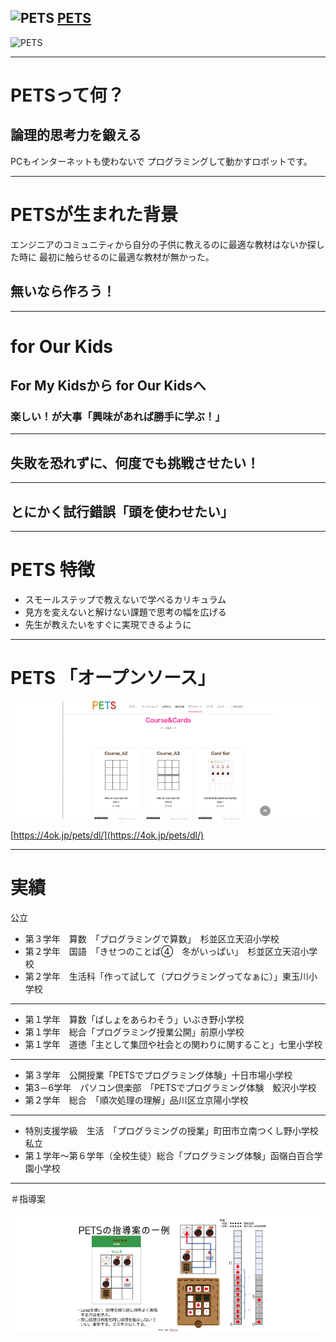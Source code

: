 ![PETS](https://4ok.jp/pets/wp-content/uploads/2017/07/Logo_KS_thum.png)
[PETS](https://4ok.jp/pets/)
---
![PETS](https://4ok.jp/pets/wp-content/uploads/2017/08/PETS_img.jpg)

---
# PETSって何？

## 論理的思考力を鍛える
PCもインターネットも使わないで
プログラミングして動かすロボットです。

---
# PETSが生まれた背景

エンジニアのコミュニティから自分の子供に教えるのに最適な教材はないか探した時に
最初に触らせるのに最適な教材が無かった。

## 無いなら作ろう！
---
# for Our Kids

## For My Kidsから for Our Kidsへ

### 楽しい！が大事「興味があれば勝手に学ぶ！」
---
## 失敗を恐れずに、何度でも挑戦させたい！

---
## とにかく試行錯誤「頭を使わせたい」

---

# PETS 特徴
- スモールステップで教えないで学べるカリキュラム
- 見方を変えないと解けない課題で思考の幅を広げる
- 先生が教えたいをすぐに実現できるように

---

# PETS 「オープンソース」
![PETS](./img/PETS_download.png)

[https://4ok.jp/pets/dl/](https://4ok.jp/pets/dl/)

---

# 実績

公立
- 第３学年　算数　「プログラミングで算数」　杉並区立天沼小学校
- 第２学年　国語　「きせつのことば④　冬がいっぱい」　杉並区立天沼小学校
- 第２学年　生活科「作って試して（プログラミングってなぁに）」東玉川小学校
---
- 第１学年　算数「ばしょをあらわそう」いぶき野小学校
- 第１学年　総合「プログラミング授業公開」前原小学校
- 第１学年　道徳「主として集団や社会との関わりに関すること」七里小学校
---
- 第３学年　公開授業「PETSでプログラミング体験」十日市場小学校
- 第3－6学年　パソコン倶楽部　「PETSでプログラミング体験　鮫沢小学校
- 第２学年　総合　「順次処理の理解」品川区立京陽小学校
---
- 特別支援学級　生活　「プログラミングの授業」町田市立南つくし野小学校
私立
- 第１学年～第６学年（全校生徒）総合「プログラミング体験」函嶺白百合学園小学校
---

＃指導案

![PETS](./img/PETS_rei.png)
